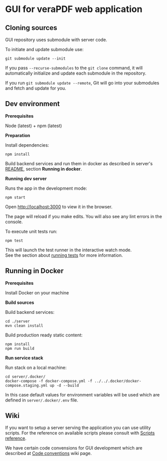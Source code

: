 # GUI for veraPDF web application

## Cloning sources

GUI repository uses submodule with server code.

To initiate and update submodule use:

`git submodule update --init`

If you pass `--recurse-submodules` to the `git clone` command, it will automatically initialize and update each submodule in the repository.

If you run `git submodule update --remote`, Git will go into your submodules and fetch and update for you.

## Dev environment

**Prerequisites**

Node (latest) + npm (latest)

**Preparation**

Install dependencies:

`npm install`

Build backend services and run them in docker as described in server's [README](./server/README.md), 
section **Running in docker**.

**Running dev server**

Runs the app in the development mode:

`npm start`

Open [http://localhost:3000](http://localhost:3000) to view it in the browser.

The page will reload if you make edits.
You will also see any lint errors in the console.

To execute unit tests run:

`npm test`

This will launch the test runner in the interactive watch mode.<br />
See the section about [running tests](https://facebook.github.io/create-react-app/docs/running-tests) for more information.

## Running in Docker

**Prerequisites**

Install Docker on your machine

**Build sources**

Build backend services:
```
cd ./server
mvn clean install
```

Build production ready static content:

```
npm install
npm run build
```

**Run service stack**

Run stack on a local machine:
```
cd server/.docker/
docker-compose -f docker-compose.yml -f ../../.docker/docker-compose.staging.yml up -d --build
```
In this case default values for environment variables will be used which are defined in `server/.docker/.env` file.

## Wiki

If you want to setup a server serving the application you can use utility scripts. For the reference on available scripts please consult with [Scripts reference](https://github.com/veraPDF/verapdf-webapp-gui/wiki/Scripts-reference).

We have certain code convensions for GUI development which are described at [Code conventions](https://github.com/veraPDF/verapdf-webapp-gui/wiki/Code-conventions) wiki page.
